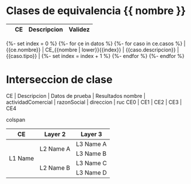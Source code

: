 # Clases de equivalencia {{ nombre }}


|        | CE        | Descripcion | Validez  |
|--------|-----------|-------------|----------|
{%- set index = 0 %}
{%- for ce in datos %}
 {%- for caso in ce.casos %}
| {{ce.nombre}}    | CE_{{nombre | lower}}{{index}} |  {{caso.descripcion}} | {{caso.tipo}}   |
{%- set index = index + 1 %}
 {%- endfor %}
{%- endfor %}

# Interseccion de clase

CE | Descripcion | Datos de prueba | Resultados
nombre | actividadComercial | razonSocial | direccion | ruc
CE0    | CE1  | CE2  | CE3 | CE4

<table>
    <thead>
        <tr>
            <th>CE</th>
            <th>Layer 2</th>
            <th>Layer 3</th>
        </tr>
    </thead>
    <tbody>
    	colspan
        <tr>
            <td rowspan=4>L1 Name</td>
            <td rowspan=2>L2 Name A</td>
            <td>L3 Name A</td>
        </tr>
        <tr>
            <td>L3 Name B</td>
        </tr>
        <tr>
            <td rowspan=2>L2 Name B</td>
            <td>L3 Name C</td>
        </tr>
        <tr>
            <td>L3 Name D</td>
        </tr>
    </tbody>
</table>
